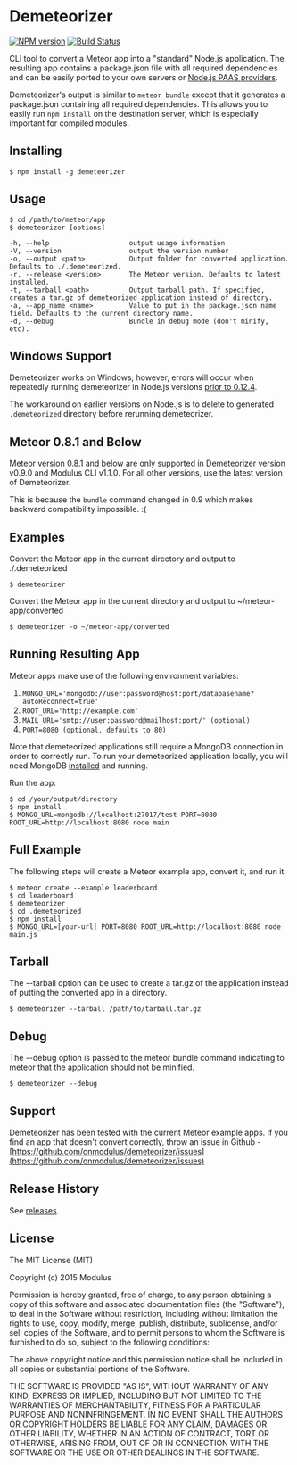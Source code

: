 Demeteorizer
============

[![NPM version](https://badge.fury.io/js/demeteorizer.svg)](http://badge.fury.io/js/demeteorizer) [![Build Status](https://travis-ci.org/onmodulus/demeteorizer.svg?branch=master)](https://travis-ci.org/onmodulus/demeteorizer)

CLI tool to convert a Meteor app into a "standard" Node.js application. The
resulting app contains a package.json file with all required dependencies and
can be easily ported to your own servers or
[Node.js PAAS providers](https://github.com/joyent/node/wiki/Node-Hosting).

Demeteorizer's output is similar to `meteor bundle` except that it generates a
package.json containing all required dependencies. This allows you to easily
run `npm install` on the destination server, which is especially important for
compiled modules.

## Installing
    $ npm install -g demeteorizer

## Usage
    $ cd /path/to/meteor/app
    $ demeteorizer [options]

    -h, --help                    output usage information
    -V, --version                 output the version number
    -o, --output <path>           Output folder for converted application. Defaults to ./.demeteorized.
    -r, --release <version>       The Meteor version. Defaults to latest installed.
    -t, --tarball <path>          Output tarball path. If specified, creates a tar.gz of demeteorized application instead of directory.
    -a, --app_name <name>         Value to put in the package.json name field. Defaults to the current directory name.
    -d, --debug                   Bundle in debug mode (don't minify, etc).

## Windows Support

Demeteorizer works on Windows; however, errors will occur when repeatedly
running demeteorizer in Node.js versions
[prior to 0.12.4](https://github.com/joyent/node/issues/3006).

The workaround on earlier versions on Node.js is to delete to generated
`.demeteorized` directory before rerunning demeteorizer.

## Meteor 0.8.1 and Below

Meteor version 0.8.1 and below are only supported in Demeteorizer version
v0.9.0 and Modulus CLI v1.1.0. For all other versions, use the latest version
of Demeteorizer.

This is because the `bundle` command changed in 0.9 which makes backward
compatibility impossible. :(

## Examples
Convert the Meteor app in the current directory and output to ./.demeteorized

    $ demeteorizer

Convert the Meteor app in the current directory and output to
~/meteor-app/converted

    $ demeteorizer -o ~/meteor-app/converted

## Running Resulting App
Meteor apps make use of the following environment variables:

1. `MONGO_URL='mongodb://user:password@host:port/databasename?autoReconnect=true'`
1. `ROOT_URL='http://example.com'`
1. `MAIL_URL='smtp://user:password@mailhost:port/' (optional)`
1. `PORT=8080 (optional, defaults to 80)`

Note that demeteorized applications still require a MongoDB connection in order
to correctly run. To run your demeteorized application locally, you will need
MongoDB [installed](http://docs.mongodb.org/manual/installation/) and running.

Run the app:

    $ cd /your/output/directory
    $ npm install
    $ MONGO_URL=mongodb://localhost:27017/test PORT=8080 ROOT_URL=http://localhost:8080 node main

## Full Example
The following steps will create a Meteor example app, convert it, and run it.

    $ meteor create --example leaderboard
    $ cd leaderboard
    $ demeteorizer
    $ cd .demeteorized
    $ npm install
    $ MONGO_URL=[your-url] PORT=8080 ROOT_URL=http://localhost:8080 node main.js

## Tarball
The --tarball option can be used to create a tar.gz of the application instead
of putting the converted app in a directory.

    $ demeteorizer --tarball /path/to/tarball.tar.gz

## Debug
The --debug option is passed to the meteor bundle command indicating to meteor
that the application should not be minified.

    $ demeteorizer --debug

## Support
Demeteorizer has been tested with the current Meteor example apps. If you find
an app that doesn't convert correctly, throw an issue in Github -
[https://github.com/onmodulus/demeteorizer/issues](https://github.com/onmodulus/demeteorizer/issues)

## Release History
See [releases](https://github.com/onmodulus/demeteorizer/releases).

## License

The MIT License (MIT)

Copyright (c) 2015 Modulus

Permission is hereby granted, free of charge, to any person obtaining a copy
of this software and associated documentation files (the "Software"), to deal
in the Software without restriction, including without limitation the rights
to use, copy, modify, merge, publish, distribute, sublicense, and/or sell
copies of the Software, and to permit persons to whom the Software is
furnished to do so, subject to the following conditions:

The above copyright notice and this permission notice shall be included in all
copies or substantial portions of the Software.

THE SOFTWARE IS PROVIDED "AS IS", WITHOUT WARRANTY OF ANY KIND, EXPRESS OR
IMPLIED, INCLUDING BUT NOT LIMITED TO THE WARRANTIES OF MERCHANTABILITY,
FITNESS FOR A PARTICULAR PURPOSE AND NONINFRINGEMENT. IN NO EVENT SHALL THE
AUTHORS OR COPYRIGHT HOLDERS BE LIABLE FOR ANY CLAIM, DAMAGES OR OTHER
LIABILITY, WHETHER IN AN ACTION OF CONTRACT, TORT OR OTHERWISE, ARISING FROM,
OUT OF OR IN CONNECTION WITH THE SOFTWARE OR THE USE OR OTHER DEALINGS IN THE
SOFTWARE.
